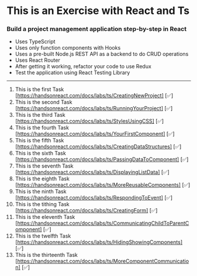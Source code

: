 # This is an Exercise with React and Ts
### Build a project management application step-by-step in React 
* Uses TypeScript
* Uses only function components with Hooks
* Uses a pre-built Node.js REST API as a backend to do CRUD operations
* Uses React Router
* After getting it working, refactor your code to use Redux
* Test the application using React Testing Library

---------------------------------------
1. This is the first Task [https://handsonreact.com/docs/labs/ts/CreatingNewProject] [✅]
2. This is the second Task [https://handsonreact.com/docs/labs/ts/RunningYourProject] [✅]
3. This is the third Task [https://handsonreact.com/docs/labs/ts/StylesUsingCSS] [✅]
4. This is the  fourth Task [https://handsonreact.com/docs/labs/ts/YourFirstComponent] [✅]
5. This is the fifth Task [https://handsonreact.com/docs/labs/ts/CreatingDataStructures] [✅]
6. This is the sixth Task [https://handsonreact.com/docs/labs/ts/PassingDataToComponent] [✅]
7. This is the seventh Task [https://handsonreact.com/docs/labs/ts/DisplayingListData] [✅]
8. This is the eighth Task [https://handsonreact.com/docs/labs/ts/MoreReusableComponents] [✅]
9. This is the ninth Task [https://handsonreact.com/docs/labs/ts/RespondingToEvent] [✅]
10. This is the tithing Task [https://handsonreact.com/docs/labs/ts/CreatingForm] [✅]
11. This is the eleventh Task [https://handsonreact.com/docs/labs/ts/CommunicatingChildToParentComponent] [✅]
12. This is the twelfth Task [https://handsonreact.com/docs/labs/ts/HidingShowingComponents] [✅]
13. This is the thirteenth Task [https://handsonreact.com/docs/labs/ts/MoreComponentCommunication] [✅]